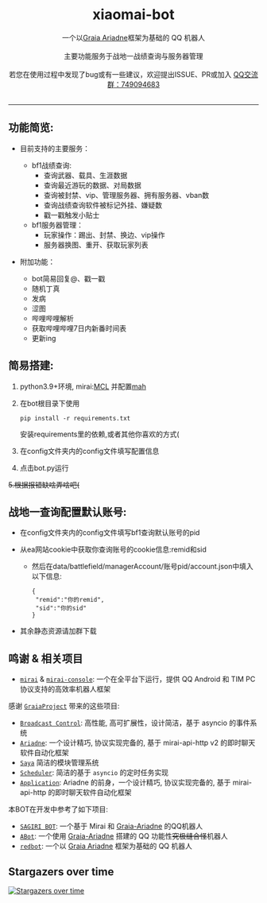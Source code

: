 <div align="center">
 
<h1>xiaomai-bot</h1>
<img src="https://img.shields.io/badge/python-3.8+-blue.svg" alt=""/>
<div>一个以<a href="https://github.com/GraiaProject/Ariadne">Graia Ariadne</a>框架为基础的 QQ 机器人</div>
<br>
<div>主要功能服务于战地一战绩查询与服务器管理</div>
<br>
<div>若您在使用过程中发现了bug或有一些建议，欢迎提出ISSUE、PR或加入 <a href="https://jq.qq.com/?_wv=1027&k=1YEq9zks">QQ交流群：749094683</a> </div>
<br>
</div>

----
## 功能简览:
- 目前支持的主要服务：
    - bf1战绩查询:
      - 查询武器、载具、生涯数据
      - 查询最近游玩的数据、对局数据
      - 查询被封禁、vip、管理服务器、拥有服务器、vban数
      - 查询战绩查询软件被标记外挂、嫌疑数
      - 戳一戳触发小贴士
    - bf1服务器管理：
      - 玩家操作：踢出、封禁、换边、vip操作
      - 服务器换图、重开、获取玩家列表

- 附加功能：
  - bot简易回复@、戳一戳
  - 随机丁真
  - 发病
  - 涩图
  - 哔哩哔哩解析
  - 获取哔哩哔哩7日内新番时间表
  - 更新ing   
    
## 简易搭建:

1. python3.9+环境, mirai:[MCL](https://docs.mirai.mamoe.net/ConsoleTerminal.html) 并配置[mah](https://docs.mirai.mamoe.net/mirai-api-http/)

2. 在bot根目录下使用
   ``` 
   pip install -r requirements.txt
   ```
   安装requirements里的依赖,或者其他你喜欢的方式(
3. 在config文件夹内的config文件填写配置信息
4. 点击bot.py运行

~~5.根据报错缺啥弄啥吧(~~


## 战地一查询配置默认账号:

- 在config文件夹内的config文件填写bf1查询默认账号的pid
- 从ea网站cookie中获取你查询账号的cookie信息:remid和sid
   
   - 然后在data/battlefield/managerAccount/账号pid/account.json中填入以下信息:
      ```
      {
       "remid":"你的remid",
       "sid":"你的sid"
      }
      ```
     
- 其余静态资源请加群下载


## 鸣谢 & 相关项目
- [`mirai`](https://github.com/mamoe/mirai) & [`mirai-console`](https://github.com/mamoe/mirai-console): 一个在全平台下运行，提供 QQ Android 和 TIM PC 协议支持的高效率机器人框架


感谢 [`GraiaProject`](https://github.com/GraiaProject) 带来的这些项目:

- [`Broadcast Control`](https://github.com/GraiaProject/BroadcastControl): 高性能, 高可扩展性，设计简洁，基于 asyncio 的事件系统
- [`Ariadne`](https://github.com/GraiaProject/Ariadne): 一个设计精巧, 协议实现完备的, 基于 mirai-api-http v2 的即时聊天软件自动化框架
- [`Saya`](https://github.com/GraiaProject/Saya) 简洁的模块管理系统
- [`Scheduler`](https://github.com/GraiaProject/Scheduler): 简洁的基于 `asyncio` 的定时任务实现
- [`Application`](https://github.com/GraiaProject/Application): Ariadne 的前身，一个设计精巧, 协议实现完备的, 基于 mirai-api-http 的即时聊天软件自动化框架

本BOT在开发中参考了如下项目:
- [`SAGIRI BOT`](https://github.com/SAGIRI-kawaii/sagiri-bot): 一个基于 Mirai 和 [Graia-Ariadne](https://github.com/GraiaProject/Ariadne) 的QQ机器人
- [`ABot`](https://github.com/djkcyl/ABot-Graia/): 一个使用 [Graia-Ariadne](https://github.com/GraiaProject/Ariadne) 搭建的 QQ 功能性~~究极缝合怪~~机器人
- [`redbot`](https://github.com/Redlnn/redbot): 一个以 [Graia Ariadne](https://github.com/GraiaProject/Ariadne) 框架为基础的 QQ 机器人

## Stargazers over time

[![Stargazers over time](https://starchart.cc/g1331/xiaomai-bot.svg)](https://starchart.cc/g1331/xiaomai-bot)
